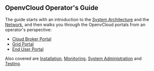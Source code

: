 ## OpenvCloud Operator's Guide

The guide starts with an introduction to the [System Architecture](Architecture/SystemArchitecture.md) and the [Network](Architecture/Network/Network.md), and then walks you through the OpenvCloud portals from an operator's perspective:

- [Cloud Broker Portal](CloudBrokerPortal/CloudBrokerPortal.md)
- [Grid Portal](GridPortal/GridPortal.md)
- [End User Portal](EndUserPortal/EndUserPortal.md)

Also covered are [Installation](Installation/Installation.md), [Monitoring](Monitoring/README.md), [System Administration](Sysadmin/sysadmin.md) and [Testing](Testing/Testing.md).
